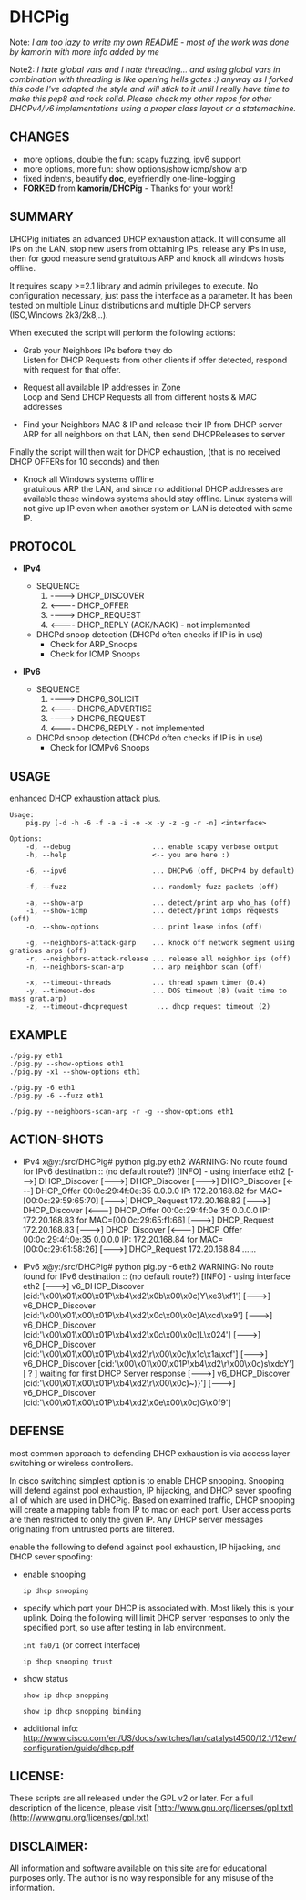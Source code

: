 DHCPig
======

Note: *I am too lazy to write my own README - most of the work was done by kamorin with more info added by me*

Note2: *I hate global vars and I hate threading... and using global vars in combination with threading is like opening hells gates :) anyway as I forked this code I've adopted the style and will stick to it until I really have time to make this pep8 and rock solid. Please check my other repos for other DHCPv4/v6 implementations using a proper class layout or a statemachine.*

CHANGES
-------
* more options, double the fun: scapy fuzzing, ipv6 support
* more options, more fun: show options/show icmp/show arp
* fixed indents, beautify __doc__, eyefriendly one-line-logging
* __FORKED__ from __kamorin/DHCPig__ - Thanks for your work!

SUMMARY
-------

DHCPig initiates an advanced DHCP exhaustion attack. It will consume all IPs on the LAN, stop new users from obtaining IPs,
release any IPs in use, then for good measure send gratuitous ARP and knock all windows hosts offline.

It requires scapy >=2.1 library and admin privileges to execute. No configuration necessary, just pass the interface as 
a parameter. It has been tested on multiple Linux distributions and multiple DHCP servers (ISC,Windows 2k3/2k8,..).


When executed the script will perform the following actions:

* Grab your Neighbors IPs before they do   
	Listen for DHCP Requests from other clients if offer detected, respond with request for that offer.   

* Request all available IP addresses in Zone   
	Loop and Send DHCP Requests all from different hosts & MAC addresses  

* Find your Neighbors MAC & IP and release their IP from DHCP server   
	ARP for all neighbors on that LAN, then send DHCPReleases to server   
	

Finally the script will then wait for DHCP exhaustion, (that is no received DHCP OFFERs for 10 seconds)  and then 


* Knock all Windows systems offline   
	gratuitous ARP the LAN, and since no additional DHCP addresses are available these windows systems should stay 
offline.  Linux systems will not give up IP even when another system on LAN is detected with same IP.


PROTOCOL
--------
* __IPv4__
	 * SEQUENCE
		  1. ----> DHCP_DISCOVER 
		  2. <---- DHCP_OFFER    
		  3. ----> DHCP_REQUEST  
		  4. <---- DHCP_REPLY (ACK/NACK)	- not implemented
	 * DHCPd snoop detection (DHCPd often checks if IP is in use)
		  * Check for ARP_Snoops 
		  * Check for ICMP Snoops 

* __IPv6__
	* SEQUENCE
		1. ----> DHCP6_SOLICIT  
		2. <---- DHCP6_ADVERTISE 
		3. ----> DHCP6_REQUEST   
		4. <---- DHCP6_REPLY - not implemented    
	 * DHCPd snoop detection (DHCPd often checks if IP is in use)
	  	* Check for ICMPv6 Snoops 



USAGE
-----
enhanced DHCP exhaustion attack plus.   

	Usage:
	    pig.py [-d -h -6 -f -a -i -o -x -y -z -g -r -n] <interface>
	  
	Options:
	    -d, --debug                    ... enable scapy verbose output
	    -h, --help                     <-- you are here :)
	    
	    -6, --ipv6                     ... DHCPv6 (off, DHCPv4 by default)
	    
	    -f, --fuzz                     ... randomly fuzz packets (off)
	    
	    -a, --show-arp                 ... detect/print arp who_has (off)
	    -i, --show-icmp                ... detect/print icmps requests (off)
	    -o, --show-options             ... print lease infos (off)
	    
	    -g, --neighbors-attack-garp    ... knock off network segment using gratious arps (off)
	    -r, --neighbors-attack-release ... release all neighbor ips (off)
	    -n, --neighbors-scan-arp       ... arp neighbor scan (off)
	    
	    -x, --timeout-threads          ... thread spawn timer (0.4)
	    -y, --timeout-dos              ... DOS timeout (8) (wait time to mass grat.arp)
	    -z, --timeout-dhcprequest       ... dhcp request timeout (2)


EXAMPLE
-------

    ./pig.py eth1
    ./pig.py --show-options eth1
    ./pig.py -x1 --show-options eth1
    
    ./pig.py -6 eth1
    ./pig.py -6 --fuzz eth1
    
    ./pig.py --neighbors-scan-arp -r -g --show-options eth1


ACTION-SHOTS
-------------

* IPv4
	x@y:/src/DHCPig# python pig.py eth2
	WARNING: No route found for IPv6 destination :: (no default route?)
	[INFO] - using interface eth2
	[--->] DHCP_Discover
	[--->] DHCP_Discover
	[--->] DHCP_Discover
	[<---] DHCP_Offer   00:0c:29:4f:0e:35 0.0.0.0 IP: 172.20.168.82 for MAC=[00:0c:29:59:65:70]
	[--->] DHCP_Request 172.20.168.82
	[--->] DHCP_Discover
	[<---] DHCP_Offer   00:0c:29:4f:0e:35 0.0.0.0 IP: 172.20.168.83 for MAC=[00:0c:29:65:f1:66]
	[--->] DHCP_Request 172.20.168.83
	[--->] DHCP_Discover
	[<---] DHCP_Offer   00:0c:29:4f:0e:35 0.0.0.0 IP: 172.20.168.84 for MAC=[00:0c:29:61:58:26]
	[--->] DHCP_Request 172.20.168.84
	......

* IPv6
	x@y:/src/DHCPig# python pig.py -6 eth2
	WARNING: No route found for IPv6 destination :: (no default route?)
	[INFO] - using interface eth2
	[--->] v6_DHCP_Discover [cid:'\x00\x01\x00\x01P\xb4\xd2\x0b\x00\x0c)Y\xe3\xf1']
	[--->] v6_DHCP_Discover [cid:'\x00\x01\x00\x01P\xb4\xd2\x0c\x00\x0c)A\xcd\xe9']
	[--->] v6_DHCP_Discover [cid:'\x00\x01\x00\x01P\xb4\xd2\x0c\x00\x0c)L\x024']
	[--->] v6_DHCP_Discover [cid:'\x00\x01\x00\x01P\xb4\xd2\r\x00\x0c)\x1c\x1a\xcf']
	[--->] v6_DHCP_Discover [cid:'\x00\x01\x00\x01P\xb4\xd2\r\x00\x0c)s\xdcY']
	[  ? ]          waiting for first DHCP Server response
	[--->] v6_DHCP_Discover [cid:'\x00\x01\x00\x01P\xb4\xd2\r\x00\x0c)~)}']
	[--->] v6_DHCP_Discover [cid:'\x00\x01\x00\x01P\xb4\xd2\x0e\x00\x0c)G\x0f9']



DEFENSE
-------

most common approach to defending DHCP exhaustion is via access layer switching or wireless controllers.  

In cisco switching simplest option is to enable DHCP snooping.  Snooping will defend against pool exhaustion,
IP hijacking, and DHCP sever spoofing  all of which are used in DHCPig.   Based on examined traffic, DHCP 
snooping will create a mapping table from IP to mac on each port.  User access ports are then restricted to only 
the given IP.  Any DHCP server messages originating from untrusted ports are filtered.


enable the following to defend against pool exhaustion, IP hijacking, and DHCP sever spoofing:

* enable snooping 

    `ip dhcp snooping`
    
* specify which port your DHCP is associated with.  Most likely this is your uplink.  Doing the following will 
limit DHCP server responses to only the specified port, so use after testing in lab environment.

    `int fa0/1`  (or correct interface)

    `ip dhcp snooping trust`

* show status

    `show ip dhcp snopping`

    `show ip dhcp snopping binding`


* additional info:
http://www.cisco.com/en/US/docs/switches/lan/catalyst4500/12.1/12ew/configuration/guide/dhcp.pdf



LICENSE:
--------
These scripts are all released under the GPL v2 or later.  For a full description of the licence, 
please visit [http://www.gnu.org/licenses/gpl.txt](http://www.gnu.org/licenses/gpl.txt)

DISCLAIMER:
---------
All information and software available on this site are for educational purposes only. The author 
is no way responsible for any misuse of the information.  


